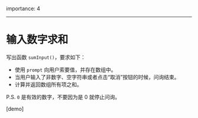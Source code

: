 importance: 4

---

# 输入数字求和

写出函数 `sumInput()`，要求如下：

- 使用 `prompt` 向用户索要值，并存在数组中。
- 当用户输入了非数字、空字符串或者点击“取消”按钮的时候，问询结束。
- 计算并返回数组所有项之和。

P.S. `0` 是有效的数字，不要因为是 0 就停止问询。

[demo]
